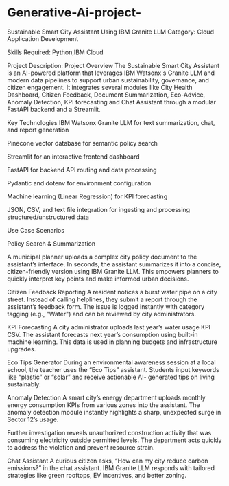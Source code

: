 # Generative-Ai-project-
Sustainable Smart City Assistant Using IBM Granite LLM
Category: Cloud Application Development

Skills Required:
Python,IBM Cloud

Project Description:
Project Overview
The Sustainable Smart City Assistant is an AI-powered platform that leverages IBM Watsonx's Granite LLM and modern data pipelines to support urban sustainability, governance, and citizen engagement. It integrates several modules like City Health Dashboard, Citizen Feedback, Document Summarization, Eco-Advice, Anomaly Detection, KPI forecasting and Chat Assistant through a modular FastAPI backend and a Streamlit.


Key Technologies
IBM Watsonx Granite LLM for text summarization, chat, and report generation

Pinecone vector database for semantic policy search

Streamlit for an interactive frontend dashboard

FastAPI for backend API routing and data processing

Pydantic and dotenv for environment configuration

Machine learning (Linear Regression) for KPI forecasting

JSON, CSV, and text file integration for ingesting and processing structured/unstructured data


Use Case Scenarios

Policy Search & Summarization

A municipal planner uploads a complex city policy document to the assistant’s interface. In seconds, the assistant summarizes it into a concise, citizen-friendly version using IBM Granite LLM. This empowers planners to quickly interpret key points and make informed urban decisions.


Citizen Feedback Reporting
A resident notices a burst water pipe on a city street. Instead of calling helplines, they submit a report through the assistant’s feedback form. The issue is logged instantly with category tagging (e.g., "Water") and can be reviewed by city administrators.


KPI Forecasting
A city administrator uploads last year’s water usage KPI CSV. The assistant forecasts next year’s consumption using built-in machine learning. This data is used in planning budgets and infrastructure upgrades.

Eco Tips Generator
During an environmental awareness session at a local school, the teacher uses the “Eco Tips” assistant. Students input keywords like “plastic” or “solar” and receive actionable AI- generated tips on living sustainably.


Anomaly Detection
A smart city’s energy department uploads monthly energy consumption KPIs from various zones into the assistant. The anomaly detection module instantly highlights a sharp, unexpected surge in Sector 12’s usage.

Further investigation reveals unauthorized construction activity that was consuming electricity outside permitted levels. The department acts quickly to address the violation and prevent resource strain.


Chat Assistant
A curious citizen asks, “How can my city reduce carbon emissions?” in the chat assistant. IBM Granite LLM responds with tailored strategies like green rooftops, EV incentives, and better zoning.

